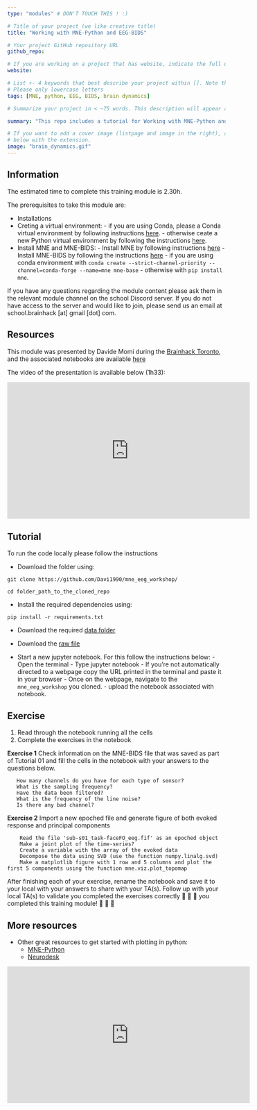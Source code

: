 ```yaml
---
type: "modules" # DON'T TOUCH THIS ! :)

# Title of your project (we like creative title)
title: "Working with MNE-Python and EEG-BIDS"

# Your project GitHub repository URL
github_repo:

# If you are working on a project that has website, indicate the full url including "https://" below or leave it empty.
website:

# List +- 4 keywords that best describe your project within []. Note that the project summary also involves a number of key words. Those are listed on top of the [github repository](https://github.com/PSY6983-2021/project_template), click `manage topics`.
# Please only lowercase letters
tags: [MNE, python, EEG, BIDS, brain dynamics]

# Summarize your project in < ~75 words. This description will appear at the top of your page and on the list page with other projects..

summary: "This repo includes a tutorial for Working with MNE-Python and EEG-BIDS."

# If you want to add a cover image (listpage and image in the right), add it to your directory and indicate the name
# below with the extension.
image: "brain_dynamics.gif"
---
```

<!-- This is an html comment and this won't appear in the rendered page. You are now editing the "content" area, the core of your description. Everything that you can do in markdown is allowed below. We added a couple of comments to guide your through documenting your progress. -->

## Information

The estimated time to complete this training module is 2.30h.

The prerequisites to take this module are:
 * Installations
 * Creting a virtual environment:
       - if you are using Conda, please a Conda virtual environment by following instructions [here](https://conda.io/projects/conda/en/latest/user-guide/tasks/manage-environments.html).
       - otherwise ceate a new Python virtual environment by following the instructions [here](https://docs.python.org/3/library/venv.html).
 * Install MNE and MNE-BIDS:
       - Install MNE by following instructions [here](https://mne.tools/stable/install/manual_install.html)
       - Install MNE-BIDS by following the instructions [here](https://mne.tools/mne-bids/stable/install.htm)
       - if you are using conda environment with `conda create --strict-channel-priority --channel=conda-forge --name=mne mne-base`
       - otherwise with `pip install mne`.
       
If you have any questions regarding the module content please ask them in the relevant module channel on the school Discord server. If you do not have access to the server and would like to join, please send us an email at school.brainhack [at] gmail [dot] com.

## Resources
This module was presented by Davide Momi during the [Brainhack Toronto](https://brainhackto.github.io/global-toronto-12-2022/), and the associated notebooks are available [here](https://github.com/Davi1990/mne_eeg_workshop)

The video of the presentation is available below (1h33):
<iframe width="560" height="315" src="https://www.youtube.com/embed/du1XezR246w" title="YouTube video player" frameborder="0" allow="accelerometer; autoplay; clipboard-write; encrypted-media; gyroscope; picture-in-picture; web-share" allowfullscreen></iframe>

## Tutorial
To run the code locally please follow the instructions
 * Download the folder using:
```
git clone https://github.com/Davi1990/mne_eeg_workshop/
```

```
cd folder_path_to_the_cloned_repo
```

 * Install the required dependencies using:
```
pip install -r requirements.txt
```

 * Download the required [data folder](https://drive.google.com/drive/folders/1DO-dXfIXzGDzmgcWRMtYvX30ZECYzRYd?usp=sharing)

 * Download the [raw file](https://drive.google.com/file/d/1-RSyaXp2Chx0zLuaAnlgK8o1VMo3enx8/view?usp=share_link)

 * Start a new jupyter notebook. For this follow the instructions below:
       - Open the terminal
       - Type jupyter notebook
       - If you’re not automatically directed to a webpage copy the URL printed in the terminal and paste it in your browser
       - Once on the webpage, navigate to the `mne_eeg_workshop` you cloned.
       - upload the notebook associated with notebook.
       
## Exercise

1. Read through the notebook running all the cells
2. Complete the exercises in the notebook

**Exercise 1** Check information on the MNE-BIDS file that was saved as part of Tutorial 01 and fill the cells in the notebook with your answers to the questions below.

       How many channels do you have for each type of sensor?
       What is the sampling frequency?
       Have the data been filtered?
       What is the frequency of the line noise?
       Is there any bad channel?
       

**Exercise 2** Import a new epoched file and generate figure of both evoked response and principal components

        Read the file 'sub-s01_task-faceFO_eeg.fif' as an epoched object
        Make a joint plot of the time-series?
        Create a variable with the array of the evoked data
        Decompose the data using SVD (use the function numpy.linalg.svd)
        Make a matplotlib figure with 1 row and 5 columns and plot the first 5 components using the function mne.viz.plot_topomap


After finishing each of your exercise, rename the notebook and save it to your local with your answers to share with your TA(s).
Follow up with your local TA(s) to validate you completed the exercises correctly
 :tada: :tada: :tada: you completed this training module! :tada: :tada: :tada:


 ## More resources

 - Other great resources to get started with plotting in python:
    -  [MNE-Python](https://mne.tools/stable/auto_tutorials/index.html)
    -  [Neurodesk](https://www.neurodesk.org/tutorials/electrophysiology/eeg_mne-python/)

 <iframe width="560" height="315" src="https://www.youtube.com/embed/MYcCRhEb5Ic" title="YouTube video player" frameborder="0" allow="accelerometer; autoplay; clipboard-write; encrypted-media; gyroscope; picture-in-picture; web-share" allowfullscreen></iframe>

